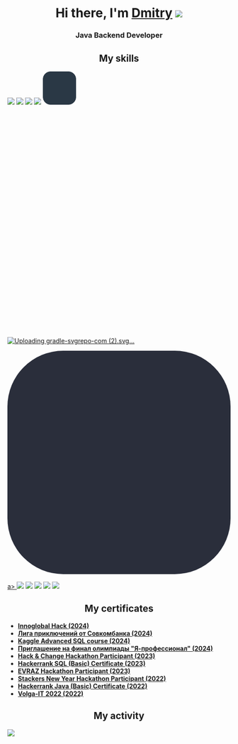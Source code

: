   <h1 align="center">Hi there, I'm <a href="#" target="_blank">Dmitry</a> 
  <img src="https://github.com/blackcater/blackcater/raw/main/images/Hi.gif" height="32"/></h1>
  <h3 align="center">Java Backend Developer</h3>
  <h2 align="center">My skills</h2>
  
<div display="inline-block">
  <a href="#"><img src="https://github.com/onemarc/tech-icons/blob/main/icons/java-dark.svg" width="75"></a>
  <a href="#"><img src="https://github.com/onemarc/tech-icons/blob/main/icons/spring-dark.svg" width="75"></a>
  <a href="#"><img src="https://github.com/onemarc/tech-icons/blob/main/icons/hibernate-dark.svg" width="75"></a>
  <a href="#"><img src="https://github.com/onemarc/tech-icons/blob/main/icons/postgressql-dark.svg" width="75"></a>
  <a href="#"><img src="https://github.com/onemarc/tech-icons/blob/main/icons/junit5-dark.svg" width="75"></<!DOCTYPE svg PUBLIC "-//W3C//DTD SVG 1.1//EN" "http://www.w3.org/Graphics/SVG/1.1/DTD/svg11.dtd">

<!-- Uploaded to: SVG Repo, www.svgrepo.com, Transformed by: SVG Repo Mixer Tools -->
<svg width="800px" height="800px" viewBox="-25.6 -25.6 307.20 307.20" version="1.1" xmlns="http://www.w3.org/2000/svg" xmlns:xlink="http://www.w3.org/1999/xlink" preserveAspectRatio="xMidYMid" fill="#000000">![Uploading gradle-svgrepo-com (2).svg…]()<!DOCTYPE svg PUBLIC "-//W3C//DTD SVG 1.1//EN" "http://www.w3.org/Graphics/SVG/1.1/DTD/svg11.dtd">

<!-- Uploaded to: SVG Repo, www.svgrepo.com, Transformed by: SVG Repo Mixer Tools -->
<svg width="800px" height="800px" viewBox="-25.6 -25.6 307.20 307.20" version="1.1" xmlns="http://www.w3.org/2000/svg" xmlns:xlink="http://www.w3.org/1999/xlink" preserveAspectRatio="xMidYMid" fill="#000000">

<g id="SVGRepo_bgCarrier" stroke-width="0">

<rect x="-25.6" y="-25.6" width="307.20" height="307.20" rx="76.8" fill="#2a2e3b" strokewidth="0"/>

</g>

<g id="SVGRepo_tracerCarrier" stroke-linecap="round" stroke-linejoin="round"/>

<g id="SVGRepo_iconCarrier"> <g> <path d="M242.08678,11.8947553 C226.620445,-3.57845046 201.673638,-4.00992041 185.681477,10.9191919 C184.914067,11.6431863 184.467166,12.6433945 184.439851,13.6980695 C184.445493,14.7482934 184.858879,15.7552589 185.592789,16.5065097 L190.647982,21.739077 C192.011075,23.0964262 194.163868,23.2474994 195.703174,22.0938274 C199.713048,19.0675791 204.603476,17.4374363 209.627124,17.4525105 C219.052991,17.4112768 227.56987,23.0684934 231.186492,31.7730153 C234.803114,40.4775372 232.802822,50.5045093 226.123015,57.1549851 C193.89986,89.3781401 150.886382,-0.905819089 53.270916,45.5369117 C49.9136349,47.1062801 47.3653193,50.0077326 46.2423493,53.5394732 C45.1193793,57.0712139 45.5240245,60.9116046 47.3584105,64.1317416 L64.0908011,93.0734561 C67.7236263,99.3391772 75.708598,101.536031 82.0352554,98.0103982 L82.4491308,97.7738979 L82.1239429,98.0103982 L89.5441374,93.8420818 C97.8137349,88.7071757 105.627223,82.8717856 112.898534,76.4001905 C114.43778,75.0798243 116.710106,75.0798243 118.249352,76.4001905 L118.249352,76.4001905 C119.158022,77.1129332 119.691473,78.2016086 119.697915,79.3564433 C119.719135,80.4788344 119.255955,81.5559976 118.426727,82.312696 C110.76814,89.1108483 102.528036,95.2241548 93.8011413,100.582338 L93.5646411,100.582338 L86.1444467,104.721092 C83.0080654,106.498631 79.4617275,107.425978 75.8566871,107.411282 C68.2794178,107.411872 61.2698464,103.395151 57.4392324,96.8574596 L41.6232802,69.5121216 C11.2330018,90.9745166 -7.21401537,132.332493 2.68943136,184.805979 C3.05238462,186.613115 4.630317,187.91984 6.47343489,187.939608 L24.5065767,187.939608 C26.4460384,187.939608 28.0814398,186.494195 28.3201428,184.569479 C29.9827135,171.36939 41.2081637,161.469113 54.5125422,161.469113 C67.8169207,161.469113 79.0423709,171.36939 80.7049416,184.569479 C80.9574458,186.498798 82.6022985,187.939608 84.5480702,187.939608 L102.108212,187.939608 C104.047673,187.939608 105.683075,186.494195 105.921778,184.569479 C107.637793,171.405162 118.853268,161.556778 132.128958,161.556778 C145.404648,161.556778 156.620124,171.405162 158.336139,184.569479 C158.574842,186.494195 160.210243,187.939608 162.149705,187.939608 L179.502909,187.939608 C181.602533,187.939608 183.313735,186.254979 183.346037,184.155604 C183.759913,159.707393 190.352356,131.622992 209.154124,117.551229 C274.280372,68.8321835 257.163669,27.060332 242.08678,11.8947553 Z M175.65978,85.5941366 L163.243464,79.3564433 L163.243464,79.3564433 C163.229874,75.6716754 165.795264,72.4793993 169.39663,71.69974 C172.997995,70.9200808 176.653993,72.7654893 178.165574,76.1259689 C179.677154,79.4864485 178.632425,83.4462961 175.65978,85.6236991 L175.65978,85.5941366 Z" fill="#055061" fill-rule="nonzero"> </path> </g> </g>

</svg>


<g id="SVGRepo_bgCarrier" stroke-width="0">

<rect x="-25.6" y="-25.6" width="307.20" height="307.20" rx="76.8" fill="#2a2e3b" strokewidth="0"/>

</g>

<g id="SVGRepo_tracerCarrier" stroke-linecap="round" stroke-linejoin="round"/>

<g id="SVGRepo_iconCarrier"> <g> <path d="M242.08678,11.8947553 C226.620445,-3.57845046 201.673638,-4.00992041 185.681477,10.9191919 C184.914067,11.6431863 184.467166,12.6433945 184.439851,13.6980695 C184.445493,14.7482934 184.858879,15.7552589 185.592789,16.5065097 L190.647982,21.739077 C192.011075,23.0964262 194.163868,23.2474994 195.703174,22.0938274 C199.713048,19.0675791 204.603476,17.4374363 209.627124,17.4525105 C219.052991,17.4112768 227.56987,23.0684934 231.186492,31.7730153 C234.803114,40.4775372 232.802822,50.5045093 226.123015,57.1549851 C193.89986,89.3781401 150.886382,-0.905819089 53.270916,45.5369117 C49.9136349,47.1062801 47.3653193,50.0077326 46.2423493,53.5394732 C45.1193793,57.0712139 45.5240245,60.9116046 47.3584105,64.1317416 L64.0908011,93.0734561 C67.7236263,99.3391772 75.708598,101.536031 82.0352554,98.0103982 L82.4491308,97.7738979 L82.1239429,98.0103982 L89.5441374,93.8420818 C97.8137349,88.7071757 105.627223,82.8717856 112.898534,76.4001905 C114.43778,75.0798243 116.710106,75.0798243 118.249352,76.4001905 L118.249352,76.4001905 C119.158022,77.1129332 119.691473,78.2016086 119.697915,79.3564433 C119.719135,80.4788344 119.255955,81.5559976 118.426727,82.312696 C110.76814,89.1108483 102.528036,95.2241548 93.8011413,100.582338 L93.5646411,100.582338 L86.1444467,104.721092 C83.0080654,106.498631 79.4617275,107.425978 75.8566871,107.411282 C68.2794178,107.411872 61.2698464,103.395151 57.4392324,96.8574596 L41.6232802,69.5121216 C11.2330018,90.9745166 -7.21401537,132.332493 2.68943136,184.805979 C3.05238462,186.613115 4.630317,187.91984 6.47343489,187.939608 L24.5065767,187.939608 C26.4460384,187.939608 28.0814398,186.494195 28.3201428,184.569479 C29.9827135,171.36939 41.2081637,161.469113 54.5125422,161.469113 C67.8169207,161.469113 79.0423709,171.36939 80.7049416,184.569479 C80.9574458,186.498798 82.6022985,187.939608 84.5480702,187.939608 L102.108212,187.939608 C104.047673,187.939608 105.683075,186.494195 105.921778,184.569479 C107.637793,171.405162 118.853268,161.556778 132.128958,161.556778 C145.404648,161.556778 156.620124,171.405162 158.336139,184.569479 C158.574842,186.494195 160.210243,187.939608 162.149705,187.939608 L179.502909,187.939608 C181.602533,187.939608 183.313735,186.254979 183.346037,184.155604 C183.759913,159.707393 190.352356,131.622992 209.154124,117.551229 C274.280372,68.8321835 257.163669,27.060332 242.08678,11.8947553 Z M175.65978,85.5941366 L163.243464,79.3564433 L163.243464,79.3564433 C163.229874,75.6716754 165.795264,72.4793993 169.39663,71.69974 C172.997995,70.9200808 176.653993,72.7654893 178.165574,76.1259689 C179.677154,79.4864485 178.632425,83.4462961 175.65978,85.6236991 L175.65978,85.5941366 Z" fill="#055061" fill-rule="nonzero"> </path> </g> </g>

</svg>a>
  <a href="#"><img src="https://github.com/onemarc/tech-icons/blob/main/icons/apachemaven-dark.svg" width="75"></a>
  <a href="#"><img src="https://www.svgrepo.com/download/353831/gradle.svg" width="75"></a>
  <a href="#"><img src="https://github.com/onemarc/tech-icons/blob/main/icons/docker-dark.svg" width="75"></a>
  <a href="#"><img src="https://github.com/onemarc/tech-icons/blob/main/icons/postman.svg" width="75"></a>
  <a href="#"><img src="https://github.com/onemarc/tech-icons/blob/main/icons/git.svg" width="75"></a>
  
</div>
  
  <h2 align="center">My certificates</h2>
<ul>
  <li><a href="https://drive.google.com/file/d/1wKTsB1_CqC0e8EB-QX_JxUaop4og49cN/view?usp=sharing"><b>Innoglobal Hack (2024)</b></a></li>
  <li><a href="https://drive.google.com/file/d/14WnTPmW12EGef4ZuooE3vTXGbpSJp1Qh/view?usp=sharing"><b>Лига приключений от Совкомбанка (2024)</b></a></li>
  <li><a href="https://drive.google.com/file/d/1qN-7C-QRaswAnbzR3knmaxEAH8t88UqL/view?usp=sharing"><b>Kaggle Advanced SQL course (2024)</b></a></li>
  <li><a href="https://drive.google.com/file/d/1621RqNHjQBlxFa6K-j8aRUbw_sVsdYQZ/view?usp=sharing"><b>Приглашение на финал олимпиады "Я-профессионал" (2024)</b></a></li>
  <li><a href="https://drive.google.com/file/d/1U0tLFQu2OWX5RVPtX-daLwiPv5dTuRAw/view?usp=sharing"><b>Hack & Change Hackathon Participant (2023)</b></a></li>
  <li><a href="https://www.hackerrank.com/certificates/b35c9b0de782"><b>Hackerrank SQL (Basic) Certificate (2023)</b></a></li>
  <li><a href="https://drive.google.com/file/d/1HWC5T9syMPyDnII29PFYsqgAjMy0dKcV/view?usp=sharing"><b>EVRAZ Hackathon Participant (2023)</b></a></li>
  <li><a href="https://drive.google.com/file/d/1zGXOe9DoYDKUaCpyX84-YyQTEF3Utz7d/view?usp=sharing"><b>Stackers New Year Hackathon Participant (2022)</b></a></li>
  <li><a href="https://www.hackerrank.com/certificates/7f9dabd9650b"><b>Hackerrank Java (Basic) Certificate (2022)</b></a></li>
  <li><a href="https://drive.google.com/file/d/1ppZiy9fw304orz9ixhfGRN1xN3y1XT55/view?usp=sharing"><b>Volga-IT 2022 (2022)</b></a></li>
</ul>
  <h2 align="center">My activity</h2>
  <img src="https://github-profile-trophy.vercel.app/?username=yeeeip&column=-1&theme=nord&no-bg=true&no-frame=true"/>
